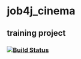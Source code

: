 # job4j_cinema
## training project 
### [![Build Status](https://travis-ci.org/ogneyar79/job4j_cinema.svg?branch=master)](https://travis-ci.org/ogneyar79/job4j_cinema)
